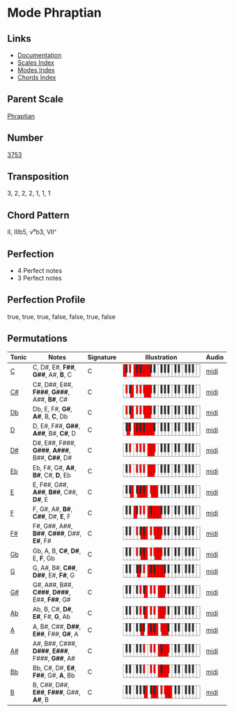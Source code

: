 # Mode Phraptian

## Links

- [Documentation](README.md)
- [Scales Index](Scales.md)
- [Modes Index](Modes.md)
- [Chords Index](Chords.md)

## Parent Scale

[Phraptian](ScalePhraptian.md)

## Number

[3753](https://ianring.com/musictheory/scales/3753)

## Transposition

3, 2, 2, 2, 1, 1, 1

## Chord Pattern

II, IIIb5, v⁰b3, VII⁺

## Perfection

- 4 Perfect notes
- 3 Perfect notes

## Perfection Profile

true, true, true, false, false, true, false

## Permutations

| Tonic | Notes | Signature | Illustration | Audio |
|-------|-------|-----------|--------------|-------|
| [C](ModeCNaturalPhraptian.md) | C, D#, E#, **F##**, **G##**, A#, **B**, C | C | ![CNaturalPhraptian](ModeCNaturalPhraptian.png) | [midi](https://github.com/edipermadi/music/blob/main/docs/ModeCNaturalPhraptian.mid?raw=true) |
| [C#](ModeCSharpPhraptian.md) | C#, D##, E##, **F###**, **G###**, A##, **B#**, C# | C | ![CSharpPhraptian](ModeCSharpPhraptian.png) | [midi](https://github.com/edipermadi/music/blob/main/docs/ModeCSharpPhraptian.mid?raw=true) |
| [Db](ModeDFlatPhraptian.md) | Db, E, F#, **G#**, **A#**, B, **C**, Db | C | ![DFlatPhraptian](ModeDFlatPhraptian.png) | [midi](https://github.com/edipermadi/music/blob/main/docs/ModeDFlatPhraptian.mid?raw=true) |
| [D](ModeDNaturalPhraptian.md) | D, E#, F##, **G##**, **A##**, B#, **C#**, D | C | ![DNaturalPhraptian](ModeDNaturalPhraptian.png) | [midi](https://github.com/edipermadi/music/blob/main/docs/ModeDNaturalPhraptian.mid?raw=true) |
| [D#](ModeDSharpPhraptian.md) | D#, E##, F###, **G###**, **A###**, B##, **C##**, D# | C | ![DSharpPhraptian](ModeDSharpPhraptian.png) | [midi](https://github.com/edipermadi/music/blob/main/docs/ModeDSharpPhraptian.mid?raw=true) |
| [Eb](ModeEFlatPhraptian.md) | Eb, F#, G#, **A#**, **B#**, C#, **D**, Eb | C | ![EFlatPhraptian](ModeEFlatPhraptian.png) | [midi](https://github.com/edipermadi/music/blob/main/docs/ModeEFlatPhraptian.mid?raw=true) |
| [E](ModeENaturalPhraptian.md) | E, F##, G##, **A##**, **B##**, C##, **D#**, E | C | ![ENaturalPhraptian](ModeENaturalPhraptian.png) | [midi](https://github.com/edipermadi/music/blob/main/docs/ModeENaturalPhraptian.mid?raw=true) |
| [F](ModeFNaturalPhraptian.md) | F, G#, A#, **B#**, **C##**, D#, **E**, F | C | ![FNaturalPhraptian](ModeFNaturalPhraptian.png) | [midi](https://github.com/edipermadi/music/blob/main/docs/ModeFNaturalPhraptian.mid?raw=true) |
| [F#](ModeFSharpPhraptian.md) | F#, G##, A##, **B##**, **C###**, D##, **E#**, F# | C | ![FSharpPhraptian](ModeFSharpPhraptian.png) | [midi](https://github.com/edipermadi/music/blob/main/docs/ModeFSharpPhraptian.mid?raw=true) |
| [Gb](ModeGFlatPhraptian.md) | Gb, A, B, **C#**, **D#**, E, **F**, Gb | C | ![GFlatPhraptian](ModeGFlatPhraptian.png) | [midi](https://github.com/edipermadi/music/blob/main/docs/ModeGFlatPhraptian.mid?raw=true) |
| [G](ModeGNaturalPhraptian.md) | G, A#, B#, **C##**, **D##**, E#, **F#**, G | C | ![GNaturalPhraptian](ModeGNaturalPhraptian.png) | [midi](https://github.com/edipermadi/music/blob/main/docs/ModeGNaturalPhraptian.mid?raw=true) |
| [G#](ModeGSharpPhraptian.md) | G#, A##, B##, **C###**, **D###**, E##, **F##**, G# | C | ![GSharpPhraptian](ModeGSharpPhraptian.png) | [midi](https://github.com/edipermadi/music/blob/main/docs/ModeGSharpPhraptian.mid?raw=true) |
| [Ab](ModeAFlatPhraptian.md) | Ab, B, C#, **D#**, **E#**, F#, **G**, Ab | C | ![AFlatPhraptian](ModeAFlatPhraptian.png) | [midi](https://github.com/edipermadi/music/blob/main/docs/ModeAFlatPhraptian.mid?raw=true) |
| [A](ModeANaturalPhraptian.md) | A, B#, C##, **D##**, **E##**, F##, **G#**, A | C | ![ANaturalPhraptian](ModeANaturalPhraptian.png) | [midi](https://github.com/edipermadi/music/blob/main/docs/ModeANaturalPhraptian.mid?raw=true) |
| [A#](ModeASharpPhraptian.md) | A#, B##, C###, **D###**, **E###**, F###, **G##**, A# | C | ![ASharpPhraptian](ModeASharpPhraptian.png) | [midi](https://github.com/edipermadi/music/blob/main/docs/ModeASharpPhraptian.mid?raw=true) |
| [Bb](ModeBFlatPhraptian.md) | Bb, C#, D#, **E#**, **F##**, G#, **A**, Bb | C | ![BFlatPhraptian](ModeBFlatPhraptian.png) | [midi](https://github.com/edipermadi/music/blob/main/docs/ModeBFlatPhraptian.mid?raw=true) |
| [B](ModeBNaturalPhraptian.md) | B, C##, D##, **E##**, **F###**, G##, **A#**, B | C | ![BNaturalPhraptian](ModeBNaturalPhraptian.png) | [midi](https://github.com/edipermadi/music/blob/main/docs/ModeBNaturalPhraptian.mid?raw=true) |

